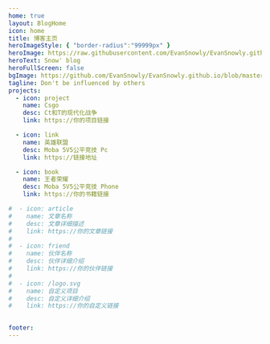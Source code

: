 ```yaml
---
home: true
layout: BlogHome
icon: home
title: 博客主页
heroImageStyle: { "border-radius":"99999px" }
heroImage: https://raw.githubusercontent.com/EvanSnowly/EvanSnowly.github.io/master/static/here.jpg
heroText: Snow' blog
heroFullScreen: false   
bgImage: https://github.com/EvanSnowly/EvanSnowly.github.io/blob/master/static/bg.jpg?raw=true
tagline: Don't be influenced by others
projects:
  - icon: project
    name: Csgo
    desc: Ct和T的现代化战争
    link: https://你的项目链接

  - icon: link
    name: 英雄联盟
    desc: Moba 5V5公平竞技 Pc
    link: https://链接地址

  - icon: book
    name: 王者荣耀
    desc: Moba 5V5公平竞技 Phone
    link: https://你的书籍链接

#  - icon: article
#    name: 文章名称
#    desc: 文章详细描述
#    link: https://你的文章链接
#
#  - icon: friend
#    name: 伙伴名称
#    desc: 伙伴详细介绍
#    link: https://你的伙伴链接
#
#  - icon: /logo.svg
#    name: 自定义项目
#    desc: 自定义详细介绍
#    link: https://你的自定义链接
    

footer: 
---
```





